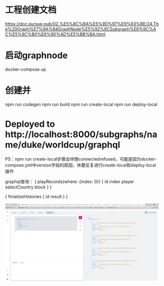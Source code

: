 # 工程创建文档
https://doc.pursue.pub/02.%E5%8C%BA%E5%9D%97%E9%93%BE/24.The%20Graph%E7%9A%84GraphNode%E5%92%8CSubgraph%E6%9C%AC%E5%9C%B0%E6%90%AD%E5%BB%BA.html

# 启动graphnode
docker-compose up

# 创建并
npm run codegen
npm run build
npm run create-local
npm run deploy-local

# Deployed to http://localhost:8000/subgraphs/name/duke/worldcup/graphql


PS：npm run create-local步骤会伴随connectedrefused，可能是因为docker-compose.yml中version字段的原因，休要反复进行create-local和deploy-local操作

graphql查询：
{
  playRecords(where: {index: 0}) {
    id
    index
    player
    selectCountry
    block
  }
}

{
  finializeHistories {
    id
    result
  }
}

![alt text](image.png)